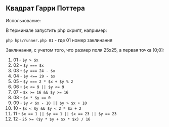 ## Квадрат Гарри Поттера

Использование:

В терминале запустить php скрипт, например:

`php hps/runner.php 01` - где 01 номер заклинания

Заклинания, с учетом того, что размер поля 25х25, а первая точка [0;0]:

1. 01 - `$y > $x`
1. 02 - `$y === $x` 
1. 03 - `$y === 24 - $x`
1. 04 - `$y <== 29 - $x`
1. 05 - `$y === 2 * $x + $y % 2`
1. 06 - `$x <= 9 || $y <= 9`
1. 07 - `$x >= 16 && $y >= 16`
1. 08 - `$x * $y == 0`
1. 09 - `$y < $x - 10 || $y > $x + 10`
1. 10 - `$x < $y && $y < 2 * $x + 2`
1. 11 - `$x == 1 || $y == 1 || $x == 23 || $y == 23`
1. 12 - `25 >= ($y * $y + $x * $x) / 16`